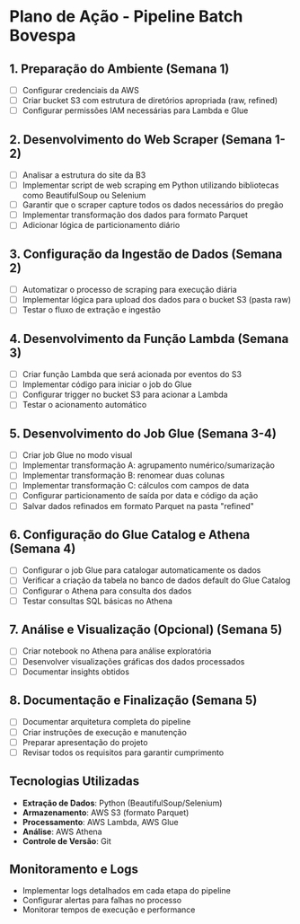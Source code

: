 # Plano de Ação - Pipeline Batch Bovespa

## 1. Preparação do Ambiente (Semana 1)
- [  ] Configurar credenciais da AWS
- [  ] Criar bucket S3 com estrutura de diretórios apropriada (raw, refined)
- [  ] Configurar permissões IAM necessárias para Lambda e Glue

## 2. Desenvolvimento do Web Scraper (Semana 1-2)
- [  ] Analisar a estrutura do site da B3
- [  ] Implementar script de web scraping em Python utilizando bibliotecas como BeautifulSoup ou Selenium
- [  ] Garantir que o scraper capture todos os dados necessários do pregão
- [  ] Implementar transformação dos dados para formato Parquet
- [  ] Adicionar lógica de particionamento diário

## 3. Configuração da Ingestão de Dados (Semana 2)
- [  ] Automatizar o processo de scraping para execução diária
- [  ] Implementar lógica para upload dos dados para o bucket S3 (pasta raw)
- [  ] Testar o fluxo de extração e ingestão

## 4. Desenvolvimento da Função Lambda (Semana 3)
- [  ] Criar função Lambda que será acionada por eventos do S3
- [  ] Implementar código para iniciar o job do Glue
- [  ] Configurar trigger no bucket S3 para acionar a Lambda
- [  ] Testar o acionamento automático

## 5. Desenvolvimento do Job Glue (Semana 3-4)
- [  ] Criar job Glue no modo visual
- [  ] Implementar transformação A: agrupamento numérico/sumarização
- [  ] Implementar transformação B: renomear duas colunas
- [  ] Implementar transformação C: cálculos com campos de data
- [  ] Configurar particionamento de saída por data e código da ação
- [  ] Salvar dados refinados em formato Parquet na pasta "refined"

## 6. Configuração do Glue Catalog e Athena (Semana 4)
- [  ] Configurar o job Glue para catalogar automaticamente os dados
- [  ] Verificar a criação da tabela no banco de dados default do Glue Catalog
- [  ] Configurar o Athena para consulta dos dados
- [  ] Testar consultas SQL básicas no Athena

## 7. Análise e Visualização (Opcional) (Semana 5)
- [  ] Criar notebook no Athena para análise exploratória
- [  ] Desenvolver visualizações gráficas dos dados processados
- [  ] Documentar insights obtidos

## 8. Documentação e Finalização (Semana 5)
- [  ] Documentar arquitetura completa do pipeline
- [  ] Criar instruções de execução e manutenção
- [  ] Preparar apresentação do projeto
- [  ] Revisar todos os requisitos para garantir cumprimento

## Tecnologias Utilizadas
- **Extração de Dados**: Python (BeautifulSoup/Selenium)
- **Armazenamento**: AWS S3 (formato Parquet)
- **Processamento**: AWS Lambda, AWS Glue
- **Análise**: AWS Athena
- **Controle de Versão**: Git

## Monitoramento e Logs
- Implementar logs detalhados em cada etapa do pipeline
- Configurar alertas para falhas no processo
- Monitorar tempos de execução e performance
